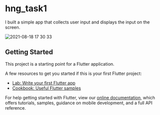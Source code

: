 # hng_task1

I built a simple app that collects user input and displays the input on the screen. 



![2021-08-18 17 30 33](https://user-images.githubusercontent.com/77918485/129945636-4e1cec73-b0cb-4d94-b045-14d8203f356b.gif)


## Getting Started

This project is a starting point for a Flutter application.

A few resources to get you started if this is your first Flutter project:

- [Lab: Write your first Flutter app](https://flutter.dev/docs/get-started/codelab)
- [Cookbook: Useful Flutter samples](https://flutter.dev/docs/cookbook)

For help getting started with Flutter, view our
[online documentation](https://flutter.dev/docs), which offers tutorials,
samples, guidance on mobile development, and a full API reference.
